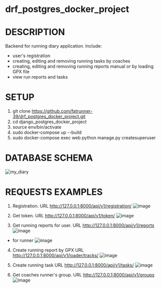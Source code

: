 # drf_postgres_docker_project

# DESCRIPTION
Backend for running diary application. Include:
  - user's registration
  - creating, editing and removing running tasks by coaches
  - creating, editing and removing running reports manual or by loading GPX file 
  - view run reports and tasks

# SETUP 

1. git clone https://github.com/fatrunner-39/drf_postgres_docker_project.git
2. cd django_postgres_docker_project
3. source env/bin/activate
4. sudo docker-compose up --build
5. sudo docker-compose exec web python manage.py createsuperuser

# DATABASE SCHEMA
![my_diary](https://user-images.githubusercontent.com/72695509/208481292-c14b6174-5e83-45b7-a726-23b33b029575.jpg)

# REQUESTS EXAMPLES

1. Registration. URL http://127.0.0.1:8000/api/v1/registration/
![image](https://user-images.githubusercontent.com/72695509/208469936-cd0d19d6-f06f-4bbf-b9c4-463972234b7f.png)

2. Get token. URL http://127.0.0.1:8000/api/v1/token/ 
![image](https://user-images.githubusercontent.com/72695509/208469384-f5b493fc-17ec-4eae-bf70-d02b309af22b.png)

3. Get running reports for user. URL http://127.0.0.1:8000/api/v1/reports
![image](https://user-images.githubusercontent.com/72695509/208470985-655eb28e-984a-4a78-9ab9-1ea3832958cd.png)
  - for runner
![image](https://user-images.githubusercontent.com/72695509/208471247-174200f0-da32-4da3-9165-fab9d28c82be.png)

4. Create running report by GPX URL http://127.0.0.1:8000/api/v1/loader/tracks/
![image](https://user-images.githubusercontent.com/72695509/208474115-eb9aad68-1049-452f-af13-7fd491087231.png)

5. Create running task URL http://127.0.0.1:8000/api/v1/tasks/
![image](https://user-images.githubusercontent.com/72695509/208475479-f2f20b25-e4ce-4676-9111-95eaecd3fc92.png)

6. Get coaches runner's group. URL http://127.0.0.1:8000/api/v1/groups
![image](https://user-images.githubusercontent.com/72695509/208479809-f5d31095-cff5-4c61-8f2d-ecd661ef357f.png)
